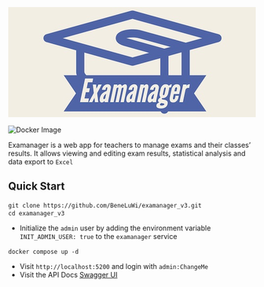 ![Examanager-logos-wide.jpeg](docs%2FExamanager-logos-wide.jpeg)

![Docker Image](https://img.shields.io/docker/v/beneluwi/examanager?color=%23086dd7&logo=Docker)

Examanager is a web app for teachers to manage exams and their classes’ results. It allows viewing and editing exam
results, statistical analysis and data export to `Excel`

## Quick Start

```shell
git clone https://github.com/BeneLuWi/examanager_v3.git
cd examanager_v3
```

- Initialize the `admin` user by adding the environment variable `INIT_ADMIN_USER: true` to the `examanager` service

```shell
docker compose up -d
```

- Visit `http://localhost:5200` and login with `admin:ChangeMe`
- Visit the API Docs [Swagger UI](http://localhost:5200/docs)
